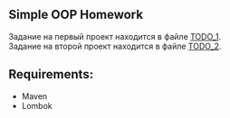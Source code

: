 ## Simple OOP Homework

Задание на первый проект находится в файле [TODO_1](../simple-oop-homework/homework-one/TODO.md).  
Задание на второй проект находится в файле [TODO_2](../simple-oop-homework/homework-two/TODO.md).  

## Requirements:
* Maven
* Lombok
